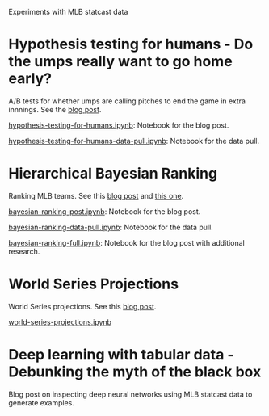 Experiments with MLB statcast data

# Hypothesis testing for humans - Do the umps really want to go home early?

A/B tests for whether umps are calling pitches to end the game in extra innnings. See the [blog post](https://dantegates.github.io/2018/09/17/hypothesis-testing-for-humans-do-the-umps-really-want-to-go-home.html).

[hypothesis-testing-for-humans.ipynb](hypothesis-testing-for-humans.ipynb): Notebook for the blog post.

[hypothesis-testing-for-humans-data-pull.ipynb](hypothesis-testing-for-humans-data-pull.ipynb): Notebook for the data pull.

# Hierarchical Bayesian Ranking

Ranking MLB teams. See this [blog post](https://dantegates.github.io/2018/09/20/hierarchical-bayesian-ranking.html) and [this one](https://dantegates.github.io/2018/10/22/world-series-projections.html).

[bayesian-ranking-post.ipynb](ranking-teams-with-priors-post.ipynb): Notebook for the blog post.

[bayesian-ranking-data-pull.ipynb](ranking-teams-with-priors-data-pull.ipynb): Notebook for the data pull.

[bayesian-ranking-full.ipynb](ranking-teams-with-priors-full.ipynb): Notebook for the blog post with additional research.

# World Series Projections

World Series projections. See this [blog post](https://dantegates.github.io/2018/10/22/world-series-projections.html).

[world-series-projections.ipynb](world-series-projections.ipynb)

# Deep learning with tabular data - Debunking the myth of the black box

Blog post on inspecting deep neural networks using MLB statcast data to generate examples.
